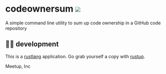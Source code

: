# codeownersum [![](https://github.com/meetup/ownersum/workflows/Main/badge.svg)](https://github.com/meetup/codeownersum/actions)

A simple command line utility to sum up code ownership in a GitHub code repository


## 👩‍🏭 development

This is a [rustlang](https://www.rust-lang.org/en-US/) application.
Go grab yourself a copy with [rustup](https://rustup.rs/).

Meetup, Inc